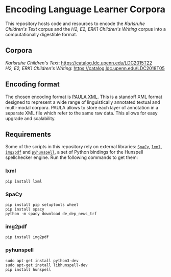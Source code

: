 # Encoding Language Learner Corpora
This repository hosts code and resources to encode the _Karlsruhe Children's Text_ corpus and the _H2, E2, ERK1 Children's Writing_ corpus into a computationally digestible format.

## Corpora
_Karlsruhe Children's Text_: https://catalog.ldc.upenn.edu/LDC2015T22<br>
_H2, E2, ERK1 Children's Writing_: https://catalog.ldc.upenn.edu/LDC2018T05

## Encoding format
The chosen encoding format is [PAULA XML](http://www.sfb632.uni-potsdam.de/paula.html). This is a standoff XML format designed to represent a wide range of linguistically annotated textual and multi-modal corpora. PAULA allows to store each layer of annotation in a separate XML file which refer to the same raw data. This allows for easy upgrade and scalability.

## Requirements
Some of the scripts in this repository rely on external libraries: [`SpaCy`](https://spacy.io/), [`lxml`](https://lxml.de/index.html), [`img2pdf`](https://gitlab.mister-muffin.de/josch/img2pdf) and [`pyhunspell`](https://github.com/blatinier/pyhunspell), a set of Python bindings for the Hunspell spellchecker engine. Run the following commands to get them:

### lxml
```
pip install lxml
```
### SpaCy
```
pip install pip setuptools wheel
pip install spacy
python -m spacy download de_dep_news_trf
```
### img2pdf
```
pip install img2pdf
```
### pyhunspell
```
sudo apt-get install python3-dev
sudo apt-get install libhunspell-dev
pip install hunspell
```
